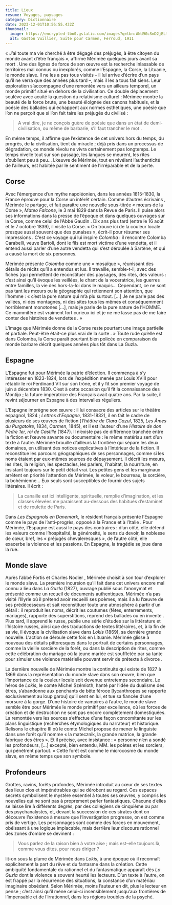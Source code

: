 ```yaml
---
title: Lieux
resume: Voyages, paysages
category: Dictionnaire
date: 2023-12-01T10:56:55.432Z
thumbnail:
  image: https://encrypted-tbn0.gstatic.com/images?q=tbn:ANd9GcSmD2jELtQDGI3APNyYQHcIWqRooKKztmTr4g&usqp=CAU
  alt: Gaston Vuillier, Suite pour Carmen, Ferroud, 1911
---
```

« J’ai toute ma vie cherché à être dégagé des préjugés, à être citoyen du monde avant d’être français », affirme Mérimée quelques jours avant sa mort . Une des lignes de force de son œuvre est la recherche inlassable de territoires mal connus ou inexplorés, comme l’Espagne, la Corse, la Lituanie, le monde slave. Il ne les a pas tous visités – il lui arrive d’écrire d’un pays qu’il ne verra que des années plus tard –, mais il les a tous fait siens. Leur exploration s’accompagne d’une remontée vers un ailleurs temporel, un monde primitif situé en dehors de la civilisation. Ce double déplacement soulève avec acuité la question du relativisme culturel : Mérimée montre la beauté de la force brute, une beauté éloignée des canons habituels, et la poésie des ballades qui échappent aux normes esthétiques, une poésie que l’on ne perçoit que si l’on fait taire les préjugés du civilisé : 

> A vrai dire, je ne conçois guère de poésie que dans un état de demi-civilisation, ou même de barbarie, s’il faut trancher le mot . 

En même temps, il affirme que l’existence de cet univers hors du temps, du progrès, de la civilisation, tient du miracle ; déjà pris dans un processus de dégradation, ce monde révolu ne vivra certainement pas longtemps. Le temps nivelle tout sur son passage, les langues se meurent, les rites s’oublient peu à peu… L’œuvre de Mérimée, tout en révélant l’authenticité de l’ailleurs, est habitée par le sentiment de l’irréparable et de la perte.

## Corse

Avec l’émergence d’un mythe napoléonien, dans les années 1815-1830, la France éprouve pour la Corse un intérêt  certain. Comme d’autres écrivains , Mérimée le partage, et fait paraître une nouvelle sous-titrée « mœurs de la Corse », *Mateo Falcone*, le 3 mai 1829 dans la Revue de Paris. Il puise alors ses informations dans la presse de l’époque et dans quelques ouvrages sur la Corse, comme celui de l’Abbé Gaudin . Dix ans plus tard (entre le 16 août et le 7 octobre 1839), il visite la Corse. « On trouve ici de la couleur locale presque aussi souvent que des punaises », écrit-il pour résumer ses impressions . C’est ce voyage qui lui inspire *Colomba* : il rencontre Colomba Carabelli, veuve Bartoli, dont le fils est mort victime d’une vendetta, et il entend aussi parler d’une autre vendetta qui s’est déroulée à Sartène, et qui a causé la mort de six personnes.

Mérimée présente *Colomba* comme une « mosaïque », réunissant des détails de récits qu’il a entendus et lus. Il travaille, semble-t-il, avec des fiches \[qui permettent de reconstituer des paysages, des rites, des valeurs : c’est ainsi qu’il évoque les veillées, le chant de la voceratrice, les guerres entre familles, la vie des hors-la-loi dans le maquis… Cependant, ce ne sont pas tant les mœurs ou la géographie qui retiennent son attention, que l’homme : « c’est la pure nature qui m’a plu surtout. [...] Je ne parle pas des vallées, ni des montagnes, ni des sites tous les mêmes et conséquemment horriblement monotones \[...], mais je parle de la pure nature de l’HOMME. Ce mammifère est vraiment fort curieux ici et je ne me lasse pas de me faire conter des histoires de vendettes . »

L’image que Mérimée donne de la Corse reste pourtant une image partielle et partiale.  Peut-être était-ce plus vrai de la sorte . » Toute rude qu’elle est dans Colomba, la Corse paraît pourtant bien policée en comparaison du monde barbare décrit quelques années plus tôt dans La Guzla. 

## Espagne

L’Espagne fut pour Mérimée la patrie d’élection. Il commença à s’y intéresser en 1823-1824, lors de l’expédition menée par Louis XVIII pour rétablir le roi Ferdinand VII sur son trône, et il y fit son premier voyage de juin à décembre 1830. C’est à cette occasion qu’il fit la connaissance des Montijo ; la future impératrice des Français avait quatre ans. Par la suite, il revint séjourner en Espagne à des intervalles réguliers. 

L’Espagne imprègne son œuvre : il lui consacre des articles sur le théâtre espagnol, 1824 ; *Lettres d’Espagne*, 1831-1832), il en fait le cadre de plusieurs de ses œuvres de fiction (*Théâtre de Clara Gazul*, 1825, *Les Âmes du Purgatoire*, 1834, *Carmen*, 1845), et il est l’auteur d’une *Histoire de don Pèdre 1er, roi de Castille* (1847). 
Il n’existe pas de différence tranchée entre la fiction et l’œuvre savante ou documentaire : le même matériau sert d’un texte à l’autre. Mérimée brouille d’ailleurs la frontière qui sépare les deux domaines, en utilisant des notices explicatives à l’intérieur de la fiction. Il reconstitue les parcours géographiques de ses personnages, comme si les noms étaient par eux-mêmes sources de dépaysement. Il décrit les mœurs, les rites, la religion, les spectacles, les parlers, l’habitat, la nourriture, en insistant toujours sur le petit détail vrai. Les petites gens et les marginaux arrêtent en priorité l’attention de Mérimée, le voleur, le bourreau, la sorcière, la bohémienne… Eux seuls sont susceptibles de fournir des sujets littéraires. Il écrit : 

> La canaille est ici intelligente, spirituelle, remplie d’imagination, et les classes élevées me paraissent au-dessous des habitués d’estaminet et de roulette de Paris.

Dans *Les Espagnols en Danemark*, le résident français présente l’Espagne comme le pays de l’anti-progrès, opposé à la France et à l’Italie . Pour Mérimée, l’Espagne est aussi le pays des contraires : d’un côté, elle défend les valeurs comme l’hospitalité, la générosité, le sens du devoir, la noblesse de cœur, bref, les « préjugés chevaleresques », de l’autre côté, elle exacerbe la violence et les passions. En Espagne, la tragédie se joue dans la rue. 

## **Monde slave**

Après l’abbé Fortis et Charles Nodier , Mérimée choisit à son tour d’explorer le monde slave. La première incursion qu’il fait dans cet univers encore mal connu a lieu dans *La Guzla* (1827), ouvrage publié sous l’anonymat et présenté comme un recueil de documents authentiques. Mérimée n’a pas visité l’Illyrie où il prétend avoir recueilli ses poèmes, mais il a lu l’œuvre de ses prédécesseurs  et sait reconstituer toute une atmosphère à partir d’un détail : il reproduit les noms, décrit les coutumes (fêtes, enterrements, mariages), rapporte des superstitions, reprend des ballades ou en invente . Plus tard, il apprend le russe, publie une série d’études sur la littérature et l’histoire russes, ainsi que des traductions de textes littéraires, et, à la fin de sa vie, il évoque la civilisation slave dans *Lokis* (1869), sa dernière grande nouvelle. L’action se déroule cette fois en Lituanie. Mérimée glisse à nouveau des détails pittoresques dans le portrait de certains personnages, comme la vieille sorcière de la forêt, ou dans la description de rites, comme cette célébration du mariage où la jeune mariée est souffletée par sa tante pour simuler une violence matérielle pouvant servir de prétexte à divorce . 

La dernière nouvelle de Mérimée montre la continuité qui existe de 1827 à 1869 dans la représentation du monde slave dans son œuvre, bien que l’importance de la couleur locale soit devenue entretemps secondaire. Le héros de *Lokis*, le comte Michel Szémioth, hanté par l’idée du dualisme des êtres, s’abandonne aux penchants de bête féroce \[lycanthropes se rapporte exclusivement au loup garou] qu’il sent en lui, et tue sa fiancée d’une morsure à la gorge. D’une histoire de vampires à l’autre, le monde slave semble être pour Mérimée le monde primitif par excellence, où les forces de création et de destruction ne sont pas encore complètement domestiquées. La remontée vers les sources s’effectue d’une façon concomitante sur les plans linguistique (recherches étymologiques du narrateur) et historique. Relisons le chapitre III où le comte Michel propose de mener le linguiste dans une forêt qu’il nomme « la matecznik, la grande matrice, la grande fabrique des êtres ». Et il précise, avec insistance : « personne n’en a sondé les profondeurs, \[…] excepté, bien entendu, MM. les poètes et les sorciers, qui pénètrent partout. »  Cette forêt est comme le microcosme du monde slave, en même temps que son symbole.

## **Profondeurs**

Grottes, ravins, forêts profondes, Mérimée introduit au cœur de ses textes des lieux clos et impénétrables qui se dérobent au regard. Ces espaces secrets symbolisent le mystère essentiel à toutes ses œuvres, y compris les nouvelles qui ne sont pas à proprement parler fantastiques. Chacune d’elles se laisse lire à différents degrés, par des collégiens de cinquième ou par des psychanalystes, et, devant la succession de ces strates dont on découvre l’existence à mesure que l’investigation progresse, on est comme pris de vertige. Les personnages sont comme des forces en mouvement, obéissant à une logique implacable, mais derrière leur discours rationnel des zones d’ombre se devinent : 

> Vous parlez de la raison bien à votre aise ; mais est–elle toujours là, comme vous dites, pour nous diriger ? 

lit-on sous la plume de Mérimée dans *Lokis*, à une époque où il reconnaît explicitement la part du rêve et du fantasme dans la création. Cette ambiguïté fondamentale du rationnel et du fantasmatique apparaît dès *La Guzla* dont la violence  a souvent heurté les lecteurs. D’un texte à l’autre, on est frappé par la récurrence des situations, la constance d’un matériau imaginaire obsédant. Selon Mérimée, moins l’auteur en dit, plus le lecteur en pense ; c’est ainsi qu’il mène celui-ci insensiblement jusqu’aux frontières de l’impensable et de l’irrationnel, dans les régions troubles de la psyché.